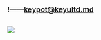 ### !——keypot@keyultd.md
![]()

![](https://pbs.twimg.com/media/ECQmzSEU8AEPtlv?format=jpg&name=4096x4096)

